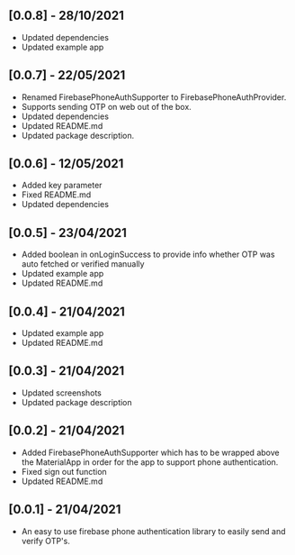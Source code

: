 ## [0.0.8] - 28/10/2021

* Updated dependencies
* Updated example app

## [0.0.7] - 22/05/2021

* Renamed FirebasePhoneAuthSupporter to FirebasePhoneAuthProvider.
* Supports sending OTP on web out of the box.
* Updated dependencies
* Updated README.md
* Updated package description.

## [0.0.6] - 12/05/2021

* Added key parameter
* Fixed README.md
* Updated dependencies

## [0.0.5] - 23/04/2021

* Added boolean in onLoginSuccess to provide info whether OTP was auto fetched or verified manually
* Updated example app
* Updated README.md

## [0.0.4] - 21/04/2021

* Updated example app
* Updated README.md

## [0.0.3] - 21/04/2021

* Updated screenshots
* Updated package description

## [0.0.2] - 21/04/2021

* Added FirebasePhoneAuthSupporter which has to be wrapped above the MaterialApp in order for the app to support phone authentication.
* Fixed sign out function
* Updated README.md

## [0.0.1] - 21/04/2021

* An easy to use firebase phone authentication library to easily send and verify OTP's.
